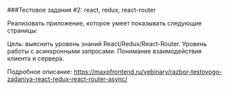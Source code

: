 ###Тестовое задания #2: react, redux, react-router

Реализовать приложение, которое умеет показывать следующие страницы:

Цель: выяснить уровень знаний React/Redux/React-Router. Уровень работы с асинхронными запросами. Понимание взаимодействия клиента и сервера.

Подробное описание: https://maxpfrontend.ru/vebinary/razbor-testovogo-zadaniya-react-redux-react-router-async/
